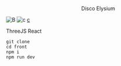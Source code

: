 <p align="center"> Disco Elysium </p>

![B](https://64.media.tumblr.com/1cd90c4887588dc514a329c9a4b67b46/05ebda33b8189dc5-56/s500x750/139c0b87b243f47598f72c37bb9af23ce1a5dc86.gif)
![c](https://64.media.tumblr.com/1cd90c4887588dc514a329c9a4b67b46/05ebda33b8189dc5-56/s500x750/139c0b87b243f47598f72c37bb9af23ce1a5dc86.gif)
[c](https://64.media.tumblr.com/1cd90c4887588dc514a329c9a4b67b46/05ebda33b8189dc5-56/s500x750/139c0b87b243f47598f72c37bb9af23ce1a5dc86.gif)

ThreeJS
React

```
git clone 
cd front
npm i
npm run dev
```
